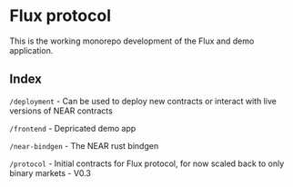 # Flux protocol
This is the working monorepo development of the Flux and demo application.

## Index
`/deployment` - Can be used to deploy new contracts or interact with live versions of NEAR contracts

`/frontend` - Depricated demo app

`/near-bindgen` - The NEAR rust bindgen

`/protocol` - Initial contracts for Flux protocol, for now scaled back to only binary markets - V0.3